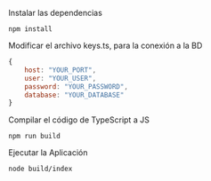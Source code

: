 Instalar las dependencias
```
npm install
```

Modificar el archivo keys.ts, para la conexión a la BD
```javascript
{
    host: "YOUR_PORT",
    user: "YOUR_USER",
    password: "YOUR_PASSWORD",
    database: "YOUR_DATABASE"
}
```

Compilar el código de TypeScript a JS
```
npm run build
```

Ejecutar la Aplicación
```
node build/index
```


